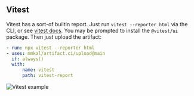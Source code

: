 ## Vitest

Vitest has a sort-of builtin report. Just run `vitest --reporter html` via the CLI, or see [vitest docs](https://vitest.dev/guide/reporter.html#html-reporter). You may be prompted to install the `@vitest/ui` package. Then just upload the artifact:

```yaml
- run: npx vitest --reporter html
- uses: mmkal/artifact.ci/upload@main
  if: always()
  with:
      name: vitest
      path: vitest-report
```

![Vitest example](/reports/vitest.png)
